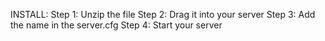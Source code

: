 INSTALL:
Step 1: Unzip the file
Step 2: Drag it into your server
Step 3: Add the name in the server.cfg
Step 4: Start your server